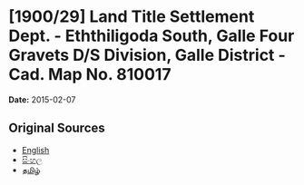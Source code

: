 # [1900/29] Land Title Settlement Dept. - Eththiligoda South, Galle Four Gravets D/S Division, Galle District - Cad. Map No. 810017

**Date:** 2015-02-07

## Original Sources

- [English](https://documents.gov.lk/view/extra-gazettes/2015/2/1900-29_E.pdf)
- [සිංහල](https://documents.gov.lk/view/extra-gazettes/2015/2/1900-29_S.pdf)
- [தமிழ்](https://documents.gov.lk/view/extra-gazettes/2015/2/1900-29_T.pdf)
